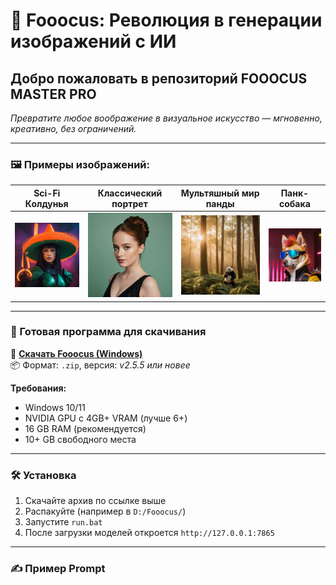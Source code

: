 # 🎨 Fooocus: Революция в генерации изображений с ИИ

## Добро пожаловать в репозиторий **FOOOCUS MASTER PRO**  
*Превратите любое воображение в визуальное искусство — мгновенно, креативно, без ограничений.*

---

### 🖼️ Примеры изображений:

| Sci-Fi Колдунья | Классический портрет | Мультяшный мир панды | Панк-собака |
|-----------------|-----------------------|-----------------------|--------------|
| ![](./1.png)    | ![](./2.png)         | ![](./3.png)         | ![](./4.png) |

---

### 🚀 Готовая программа для скачивания

🔗 **[Скачать Fooocus (Windows)](https://github.com/lllyasviel/Fooocus/releases/latest)**  
📦 Формат: `.zip`, версия: *v2.5.5 или новее*

**Требования:**
- Windows 10/11
- NVIDIA GPU с 4GB+ VRAM (лучше 6+)
- 16 GB RAM (рекомендуется)
- 10+ GB свободного места

---

### 🛠 Установка

1. Скачайте архив по ссылке выше  
2. Распакуйте (например в `D:/Fooocus/`)  
3. Запустите `run.bat`  
4. После загрузки моделей откроется `http://127.0.0.1:7865`

---

### ✍️ Пример Prompt
